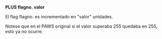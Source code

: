 **PLUS flagno. valor**

El flag flagno. es incrementado en "valor" unidades.

Notese que en el PAWS original si el valor superaba 255 quedaba en 255, esto ya no ocurre.